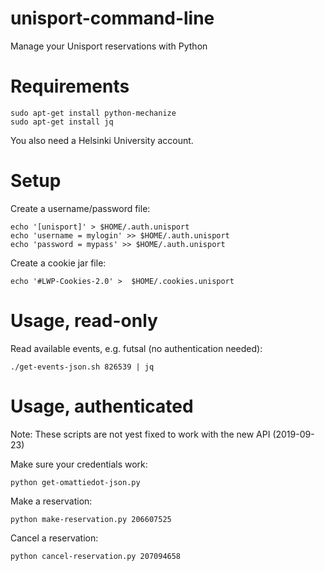 # unisport-command-line
Manage your Unisport reservations with Python

# Requirements

    sudo apt-get install python-mechanize
    sudo apt-get install jq
    
You also need a Helsinki University account.

# Setup

Create a username/password file:

    echo '[unisport]' > $HOME/.auth.unisport
    echo 'username = mylogin' >> $HOME/.auth.unisport
    echo 'password = mypass' >> $HOME/.auth.unisport

Create a cookie jar file:

    echo '#LWP-Cookies-2.0' >  $HOME/.cookies.unisport

# Usage, read-only

Read available events, e.g. futsal (no authentication needed):

    ./get-events-json.sh 826539 | jq

# Usage, authenticated

Note: These scripts are not yest fixed to work with the new API (2019-09-23)


Make sure your credentials work:

    python get-omattiedot-json.py

Make a reservation:

    python make-reservation.py 206607525

Cancel a reservation:

    python cancel-reservation.py 207094658

